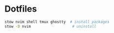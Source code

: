 # Dotfiles

```bash
stow nvim shell tmux ghostty  # install packages
stow -D nvim                   # uninstall
```
